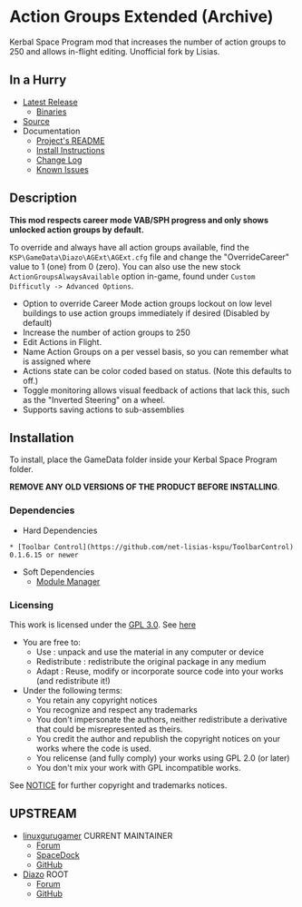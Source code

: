 # Action Groups Extended (Archive)

Kerbal Space Program mod that increases the number of action groups to 250 and allows in-flight editing. Unofficial fork by Lisias.


## In a Hurry

* [Latest Release](https://github.com/net-lisias-kspu/AGExt/releases)
    + [Binaries](https://github.com/net-lisias-kspu/AGExt/tree/Archive)
* [Source](https://github.com/net-lisias-kspu/AGExt)
* Documentation
	+ [Project's README](https://github.com/net-lisias-kspu/AGExt/blob/master/README.md)
	+ [Install Instructions](https://github.com/net-lisias-kspu/AGExt/blob/master/INSTALL.md)
	+ [Change Log](./CHANGE_LOG.md)
	+ [Known Issues](./KNOWN_ISSUES.md)


## Description

**This mod respects career mode VAB/SPH progress and only shows unlocked action groups by default.**

To override and always have all action groups available, find the `KSP\GameData\Diazo\AGExt\AGExt.cfg` file and change the "OverrideCareer" value to 1 (one) from 0 (zero). You can also use the new stock `ActionGroupsAlwaysAvailable` option in-game, found under `Custom Difficutly -> Advanced Options`.

- Option to override Career Mode action groups lockout on low level buildings to use action groups immediately if desired (Disabled by default)
- Increase the number of action groups to 250
- Edit Actions in Flight.
- Name Action Groups on a per vessel basis, so you can remember what is assigned where
- Actions state can be color coded based on status. (Note this defaults to off.)
- Toggle monitoring allows visual feedback of actions that lack this, such as the "Inverted Steering" on a wheel.
- Supports saving actions to sub-assemblies

## Installation

To install, place the GameData folder inside your Kerbal Space Program folder.

**REMOVE ANY OLD VERSIONS OF THE PRODUCT BEFORE INSTALLING**.

### Dependencies
* Hard Dependencies
<!--		* [KSP API Extensions/L](https://github.com/net-lisias-ksp/KSPAPIExtensions) 2.0 or newer -->
	* [Toolbar Control](https://github.com/net-lisias-kspu/ToolbarControl) 0.1.6.15 or newer
* Soft Dependencies
	* [Module Manager](https://github.com/sarnet-lisias-kspu/ModuleManager)

### Licensing
This work is licensed under the [GPL 3.0](https://www.gnu.org/licenses/gpl-3.0.txt). See [here](./LICENSE)

+ You are free to:
	- Use : unpack and use the material in any computer or device
	- Redistribute : redistribute the original package in any medium
	- Adapt : Reuse, modify or incorporate source code into your works (and redistribute it!) 
+ Under the following terms:
	- You retain any copyright notices
	- You recognize and respect any trademarks
	- You don't impersonate the authors, neither redistribute a derivative that could be misrepresented as theirs.
	- You credit the author and republish the copyright notices on your works where the code is used.
	- You relicense (and fully comply) your works using GPL 2.0 (or later)
	- You don't mix your work with GPL incompatible works.

See [NOTICE](./NOTICE) for further copyright and trademarks notices.


## UPSTREAM

* [linuxgurugamer](https://forum.kerbalspaceprogram.com/index.php?/profile/129964-linuxgurugamer/) CURRENT MAINTAINER
	+ [Forum](https://forum.kerbalspaceprogram.com/index.php?/topic/167269-141-action-groups-reextended-250-action-groups-in-flight-editing/)
	+ [SpaceDock](https://spacedock.info/mod/1685/Action%20Groups%20Extended)
	+ [GitHub](https://github.com/linuxgurugamer/AGExt)
* [Diazo](https://forum.kerbalspaceprogram.com/index.php?/profile/81549-diazo/) ROOT
	+ [Forum](https://forum.kerbalspaceprogram.com/index.php?/topic/67235-122dec1016-action-groups-extended-250-action-groups-in-flight-editing-now-kosremotetech/&)
	+ [GitHub](https://github.com/SirDiazo/AGExt)



	